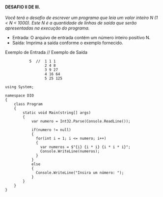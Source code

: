 #### DESAFIO  II DE III. 

*Você terá o desafio de escrever um programa que leia um valor inteiro N (1 < N < 1000). Este N é a quantidade de linhas de saída que serão apresentadas na execução do programa.*

- Entrada: O arquivo de entrada contém um número inteiro positivo N.
- Saída: Imprima a saída conforme o exemplo fornecido.
 
Exemplo de Entrada //	Exemplo de Saída

               5  //  1 1 1
                      2 4 8
                      3 9 27
                      4 16 64
                      5 25 125


``` 
using System;

namespace DIO
{
    class Program
    {
        static void Main(string[] args)
        {
            var numero = Int32.Parse(Console.ReadLine()); 
            
            if(numero != null)
            {
              for(int i = 1; i <= numero; i++) 
              {
                var numeros = $"{i} {i * i} {i * i * i}";
                Console.WriteLine(numeros);
              }
            }
            else
            {
              Console.WriteLine("Insira um número: ");
            }
        }
    }
}
```
